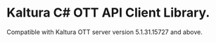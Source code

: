 # Kaltura C# OTT API Client Library.
Compatible with Kaltura OTT server version 5.1.31.15727 and above.

